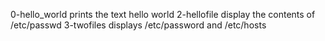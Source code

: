 0-hello_world prints the text hello world
2-hellofile display the contents of /etc/passwd
3-twofiles displays /etc/password and /etc/hosts

